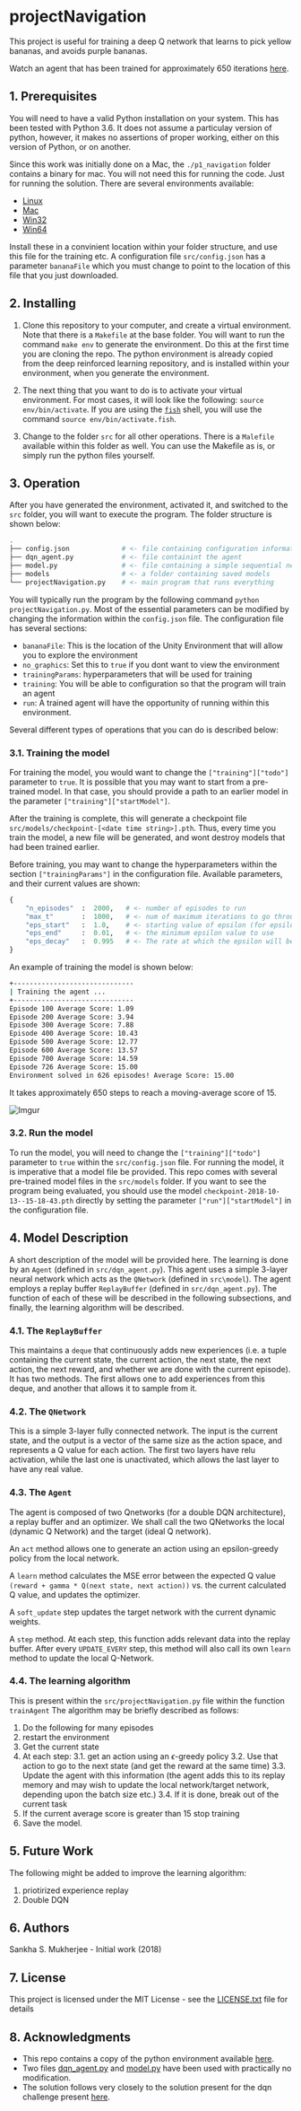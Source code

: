 # projectNavigation

This project is useful for training a deep Q network that learns to pick yellow bananas, and avoids purple bananas. 

Watch an agent that has been trained for approximately 650 iterations [here](https://youtu.be/khzMY8EACpQ).

## 1. Prerequisites

You will need to have a valid Python installation on your system. This has been tested with Python 3.6. It does not assume a particulay version of python, however, it makes no assertions of proper working, either on this version of Python, or on another. 

Since this work was initially done on a Mac, the `./p1_navigation` folder contains a binary for mac. You will not need this for running the code. Just for running the solution. There are several environments available:

 - [Linux](https://s3-us-west-1.amazonaws.com/udacity-drlnd/P1/Banana/Banana_Linux.zip)
 - [Mac](https://s3-us-west-1.amazonaws.com/udacity-drlnd/P1/Banana/Banana.app.zip)
 - [Win32](https://s3-us-west-1.amazonaws.com/udacity-drlnd/P1/Banana/Banana_Windows_x86.zip)
 - [Win64](https://s3-us-west-1.amazonaws.com/udacity-drlnd/P1/Banana/Banana_Windows_x86_64.zip)

Install these in a convinient location within your folder structure, and use this file for the training etc. A configuration file `src/config.json` has a parameter `bananaFile` which you must change to point to the location of this file that you just downloaded.

## 2. Installing

1. Clone this repository to your computer, and create a virtual environment. Note that there is a `Makefile` at the base folder. You will want to run the command `make env` to generate the environment. Do this at the first time you are cloning the repo. The python environment is already copied from the deep reinforced learning repository, and is installed within your environment, when you generate the environment.

2. The next thing that you want to do is to activate your virtual environment. For most cases, it will look like the following: `source env/bin/activate`. If you are using the [`fish`](https://fishshell.com) shell, you will use the command `source env/bin/activate.fish`.

3. Change to the folder `src` for all other operations. There is a `Malefile` available within this folder as well. You can use the Makefile as is, or simply run the python files yourself.

## 3. Operation

After you have generated the environment, activated it, and switched to the `src` folder, you will want to execute the program. The folder structure is shown below:

```bash
.
├── config.json             # <- file containing configuration information
├── dqn_agent.py            # <- file containint the agent
├── model.py                # <- file containing a simple sequential neural network
├── models                  # <- a folder containing saved models
└── projectNavigation.py    # <- main program that runs everything
```

You will typically run the program by the following command `python projectNavigation.py`. Most of the essential parameters can be modified by changing the information within the `config.json` file. The configuration file has several sections: 

 - `bananaFile`: This is the location of the Unity Environment that will allow you to explore the environment 
 - `no_graphics`: Set this to `true` if you dont want to view the environment 
 - `trainingParams`: hyperparameters that will be used for training 
 - `training`: You will be able to configuration so that the program will train an agent 
 - `run`: A trained agent will have the opportunity of running within this environment. 

Several different types of operations that you can do is described below:

### 3.1. Training the model

For training the model, you would want to change the `["training"]["todo"]` parameter to `true`. It is possible that you may want to start from a pre-trained model. In that case, you should provide a path to an earlier model in the parameter `["training"]["startModel"]`.

After the training is complete, this will generate a checkpoint file `src/models/checkpoint-[<date time string>].pth`. Thus, every time you train the model, a new file will be generated, and wont destroy models that had been trained earlier. 

Before training, you may want to change the hyperparameters within the section `["trainingParams"]` in the configuration file. Available parameters, and their current values are shown:

```python
{
    "n_episodes"  :  2000,   # <- number of episodes to run
    "max_t"       :  1000,   # <- num of maximum iterations to go through in a single iteration
    "eps_start"   :  1.0,    # <- starting value of epsilon (for epsilon greedy parameter)
    "eps_end"     :  0.01,   # <- the minimum epsilon value to use
    "eps_decay"   :  0.995   # <- The rate at which the epsilon will be multiplied to decrease the value of the current epsilon
}
```

An example of training the model is shown below:

```bash
+------------------------------
| Training the agent ...
+------------------------------
Episode 100 Average Score: 1.09
Episode 200 Average Score: 3.94
Episode 300 Average Score: 7.88
Episode 400 Average Score: 10.43
Episode 500 Average Score: 12.77
Episode 600 Average Score: 13.57
Episode 700 Average Score: 14.59
Episode 726 Average Score: 15.00
Environment solved in 626 episodes! Average Score: 15.00
```

It takes approximately 650 steps to reach a moving-average score of 15.

![Imgur](https://i.imgur.com/gAq79Mc.png)

### 3.2. Run the model 

To run the model, you will need to change the  `["training"]["todo"]` parameter to `true` within the `src/config.json` file. For running the model, it is imperative that a model file be provided. This repo comes with several pre-trained model files in the `src/models` folder. If you want to see the program being evaluated, you should use the model `checkpoint-2018-10-13--15-18-43.pth` directly by setting the parameter `["run"]["startModel"]` in the configuration file. 

## 4. Model Description

A short description of the model will be provided here. The learning is done by an `Agent` (defined in `src/dqn_agent.py`). This agent uses a simple 3-layer neural network which acts as the `QNetwork` (defined in `src\model`). The agent employs a replay buffer `ReplayBuffer` (defined in `src/dqn_agent.py`). The function of each of these will be described in the following subsections, and finally, the learning algorithm will be described. 

### 4.1. The `ReplayBuffer`

This maintains a `deque` that continuously adds new experiences (i.e. a tuple containing the current state, the current action, the next state, the next action, the next reward, and whether we are done with the current episode). It has two methods. The first allows one to add experiences from this deque, and another that allows it to sample from it. 

### 4.2. The `QNetwork`

This is a simple 3-layer fully connected network. The input is the current state, and the output is a vector of the same size as the action space, and represents a Q value for each action. The first two layers have relu activation, while the last one is unactivated, which allows the last layer to have any real value. 

### 4.3. The `Agent`

The agent is composed of two Qnetworks (for a double DQN architecture), a replay buffer and an optimizer. We shall call the two QNetworks the local (dynamic Q Network) and the target (ideal Q network).

An `act` method allows one to generate an action using an epsilon-greedy policy from the local network. 

A `learn` method calculates the MSE error between the expected Q value `(reward + gamma * Q(next state, next action))` vs. the current calculated Q value, and updates the optimizer.

A `soft_update` step updates the target network with the current dynamic weights.

A `step` method. At each step, this function adds relevant data into the replay buffer. After every `UPDATE_EVERY` step, this method will also call its own `learn` method to update the local Q-Network.


### 4.4. The learning algorithm

This is present within the `src/projectNavigation.py` file within the function `trainAgent` The algorithm may be briefly described as follows:

1. Do the following for many episodes 
2. restart the environment 
3. Get the current state
3. At each step:
    3.1. get an action using an $\epsilon$-greedy policy
    3.2. Use that action to go to the next state (and get the reward at the same time) 
    3.3. Update the agent with this information (the agent adds this to its replay memory and may wish to update the local network/target network, depending upon the batch size etc.)
    3.4. If it is done, break out of the current task
4. If the current average score is greater than 15 stop training 
5. Save the model.

## 5. Future Work

The following might be added to improve the learning algorithm:

1. priotirized experience replay
2. Double DQN

## 6. Authors

Sankha S. Mukherjee - Initial work (2018)

## 7. License

This project is licensed under the MIT License - see the [LICENSE.txt](LICENSE.txt) file for details

## 8. Acknowledgments

 - This repo contains a copy of the python environment available [here](https://github.com/udacity/deep-reinforcement-learning/tree/master/python). 
 - Two files [dqn_agent.py](https://raw.githubusercontent.com/udacity/deep-reinforcement-learning/master/dqn/exercise/dqn_agent.py) and [model.py](https://raw.githubusercontent.com/udacity/deep-reinforcement-learning/master/dqn/exercise/model.py) have been used with practically no modification.
 - The solution follows very closely to the solution present for the dqn challenge present [here](https://github.com/udacity/deep-reinforcement-learning/blob/master/dqn/solution/Deep_Q_Network_Solution.ipynb). 

 